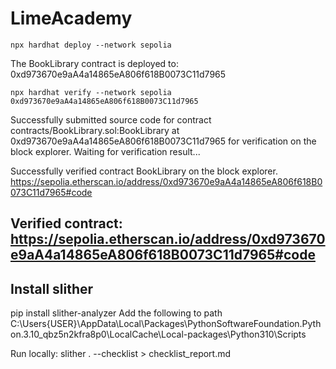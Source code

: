# LimeAcademy
`npx hardhat deploy --network sepolia` <br/>

The BookLibrary contract is deployed to:  0xd973670e9aA4a14865eA806f618B0073C11d7965

`npx hardhat verify --network sepolia 0xd973670e9aA4a14865eA806f618B0073C11d7965` <br/>

Successfully submitted source code for contract
contracts/BookLibrary.sol:BookLibrary at 0xd973670e9aA4a14865eA806f618B0073C11d7965
for verification on the block explorer. Waiting for verification result...

Successfully verified contract BookLibrary on the block explorer.
https://sepolia.etherscan.io/address/0xd973670e9aA4a14865eA806f618B0073C11d7965#code

## Verified contract:  https://sepolia.etherscan.io/address/0xd973670e9aA4a14865eA806f618B0073C11d7965#code

## Install slither
pip install slither-analyzer
Add the following to path
C:\Users\{USER}\AppData\Local\Packages\PythonSoftwareFoundation.Python.3.10_qbz5n2kfra8p0\LocalCache\Local-packages\Python310\Scripts

Run locally:
slither . --checklist > checklist_report.md
